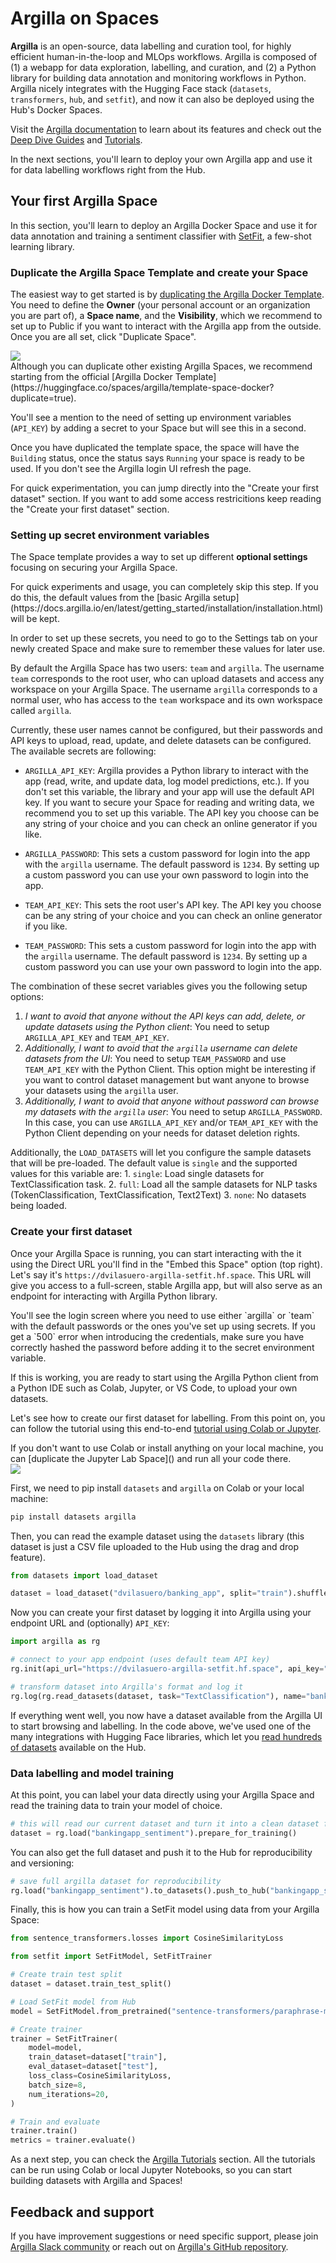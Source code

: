 # Argilla on Spaces

**Argilla** is an open-source, data labelling and curation tool, for highly efficient human-in-the-loop and MLOps workflows. Argilla is composed of (1) a webapp for data exploration, labelling, and curation, and (2) a Python library for building data annotation and monitoring workflows in Python. Argilla nicely integrates with the Hugging Face stack (`datasets`, `transformers`, `hub`, and `setfit`), and now it can also be deployed using the Hub's Docker Spaces. 

Visit the [Argilla documentation](https://docs.argilla.io) to learn about its features and check out the [Deep Dive Guides](https://docs.argilla.io/en/latest/guides/guides.html) and [Tutorials](https://docs.argilla.io/en/latest/tutorials/tutorials.html).

In the next sections, you'll learn to deploy your own Argilla app and use it for data labelling workflows right from the Hub. 

## Your first Argilla Space

In this section, you'll learn to deploy an Argilla Docker Space and use it for data annotation and training a sentiment classifier with [SetFit](https://github.com/huggingface/setfit/), a few-shot learning library.

### Duplicate the Argilla Space Template and create your Space

The easiest way to get started is by [duplicating the Argilla Docker Template](https://huggingface.co/spaces/argilla/argilla-template-space?duplicate=true). You need to define the **Owner** (your personal account or an organization you are part of), a **Space name**, and the **Visibility**, which we recommend to set up to Public if you want to interact with the Argilla app from the outside. Once you are all set, click "Duplicate Space". 

<div class="flex justify-center">
<img src="https://huggingface.co/datasets/huggingface/documentation-images/resolve/main/hub/spaces-argilla-duplicate-space.png"/>
</div>

<Tip>
Although you can duplicate other existing Argilla Spaces, we recommend starting from the official [Argilla Docker Template](https://huggingface.co/spaces/argilla/template-space-docker?duplicate=true).

You'll see a mention to the need of setting up environment variables (`API_KEY`) by adding a secret to your Space but will see this in a second.
</Tip>

Once you have duplicated the template space, the space will have the `Building` status, once the status says `Running` your space is ready to be used. If you don't see the Argilla login UI refresh the page.

For quick experimentation, you can jump directly into the "Create your first dataset" section. If you want to add some access restricitions keep reading the "Create your first dataset" section.
### Setting up secret environment variables

The Space template provides a way to set up different **optional settings** focusing on securing your Argilla Space.

<Tip>
For quick experiments and usage, you can completely skip this step. If you do this, the default values from the [basic Argilla setup](https://docs.argilla.io/en/latest/getting_started/installation/installation.html) will be kept.
</Tip>

In order to set up these secrets, you need to go to the Settings tab on your newly created Space and make sure to remember these values for later use.

By default the Argilla Space has two users: `team` and `argilla`. The username `team` corresponds to the root user, who can upload datasets and access any workspace on your Argilla Space. The username `argilla` corresponds to a normal user, who has access to the `team` workspace and its own workspace called `argilla`. 

Currently, these user names cannot be configured, but their passwords and API keys to upload, read, update, and delete datasets can be configured. The available secrets are following:

- `ARGILLA_API_KEY`: Argilla provides a Python library to interact with the app (read, write, and update data, log model predictions, etc.). If you don't set this variable, the library and your app will use the default API key. If you want to secure your Space for reading and writing data, we recommend you to set up this variable. The API key you choose can be any string of your choice and you can check an online generator if you like.

- `ARGILLA_PASSWORD`: This sets a custom password for login into the app with the `argilla` username. The default password is `1234`. By setting up a custom password you can use your own password to login into the app.

- `TEAM_API_KEY`: This sets the root user's API key. The API key you choose can be any string of your choice and you can check an online generator if you like.

- `TEAM_PASSWORD`: This sets a custom password for login into the app with the `argilla` username. The default password is `1234`. By setting up a custom password you can use your own password to login into the app.

The combination of these secret variables gives you the following setup options:

1. *I want to avoid that anyone without the API keys can add, delete, or update datasets using the Python client*: You need to setup `ARGILLA_API_KEY` and `TEAM_API_KEY`. 
2. *Additionally, I want to avoid that the `argilla` username can delete datasets from the UI*: You need to setup `TEAM_PASSWORD` and use `TEAM_API_KEY` with the Python Client. This option might be interesting if you want to control dataset management but want anyone to browse your datasets using the `argilla` user.
3. *Additionally, I want to avoid that anyone without password can browse my datasets with the `argilla` user*: You need to setup `ARGILLA_PASSWORD`. In this case, you can use `ARGILLA_API_KEY` and/or `TEAM_API_KEY` with the Python Client depending on your needs for dataset deletion rights.

Additionally, the `LOAD_DATASETS` will let you configure the sample datasets that will be pre-loaded. The default value is `single` and the supported values for this variable are:
    1. `single`: Load single datasets for TextClassification task.
    2. `full`: Load all the sample datasets for NLP tasks (TokenClassification, TextClassification, Text2Text)
    3. `none`: No datasets being loaded.

### Create your first dataset

Once your Argilla Space is running, you can start interacting with the it using the Direct URL you'll find in the "Embed this Space" option (top right). Let's say it's `https://dvilasuero-argilla-setfit.hf.space`. This URL will give you access to a full-screen, stable Argilla app, but will also serve as an endpoint for interacting with Argilla Python library. 

<Tip>
You'll see the login screen where you need to use either `argilla` or `team` with the default passwords or the ones you've set up using secrets. If you get a `500` error when introducing the credentials, make sure you have correctly hashed the password before adding it to the secret environment variable.
</Tip>

If this is working, you are ready to start using the Argilla Python client from a Python IDE such as Colab, Jupyter, or VS Code, to upload your own datasets.

Let's see how to create our first dataset for labelling. From this point on, you can follow the tutorial using this end-to-end [tutorial using Colab or Jupyter](https://docs.argilla.io/en/latest/tutorials/notebooks/training-textclassification-setfit-fewshot.html).

<Tip>
If you don't want to use Colab or install anything on your local machine, you can [duplicate the Jupyter Lab Space]() and run all your code there.
</Tip>

<div class="flex justify-center">
<img src="https://huggingface.co/datasets/huggingface/documentation-images/resolve/main/hub/spaces-argilla-embed-space.png"/>
</div>

First, we need to pip install `datasets` and `argilla` on Colab or your local machine:

```bash
pip install datasets argilla
```

Then, you can read the example dataset using the `datasets` library (this dataset is just a CSV file uploaded to the Hub using the drag and drop feature).

```python
from datasets import load_dataset

dataset = load_dataset("dvilasuero/banking_app", split="train").shuffle()
```

Now you can create your first dataset by logging it into Argilla using your endpoint URL and (optionally) `API_KEY`:

```python
import argilla as rg

# connect to your app endpoint (uses default team API key)
rg.init(api_url="https://dvilasuero-argilla-setfit.hf.space", api_key="team.apikey")

# transform dataset into Argilla's format and log it
rg.log(rg.read_datasets(dataset, task="TextClassification"), name="bankingapp_sentiment")
```

If everything went well, you now have a dataset available from the Argilla UI to start browsing and labelling. In the code above, we've used one of the many integrations with Hugging Face libraries, which let you [read hundreds of datasets](https://docs.argilla.io/en/latest/guides/features/datasets.html#Importing-a-Dataset) available on the Hub.

### Data labelling and model training

At this point, you can label your data directly using your Argilla Space and read the training data to train your model of choice.

```python
# this will read our current dataset and turn it into a clean dataset for training
dataset = rg.load("bankingapp_sentiment").prepare_for_training()
```

You can also get the full dataset and push it to the Hub for reproducibility and versioning:

```python
# save full argilla dataset for reproducibility
rg.load("bankingapp_sentiment").to_datasets().push_to_hub("bankingapp_sentiment") 
```

Finally, this is how you can train a SetFit model using data from your Argilla Space:

```python
from sentence_transformers.losses import CosineSimilarityLoss

from setfit import SetFitModel, SetFitTrainer

# Create train test split
dataset = dataset.train_test_split()

# Load SetFit model from Hub
model = SetFitModel.from_pretrained("sentence-transformers/paraphrase-mpnet-base-v2")

# Create trainer
trainer = SetFitTrainer(
    model=model,
    train_dataset=dataset["train"],
    eval_dataset=dataset["test"],
    loss_class=CosineSimilarityLoss,
    batch_size=8,
    num_iterations=20, 
)

# Train and evaluate
trainer.train()
metrics = trainer.evaluate()
```

As a next step, you can check the [Argilla Tutorials](https://docs.argilla.io/en/latest/tutorials/tutorials.html) section. All the tutorials can be run using Colab or local Jupyter Notebooks, so you can start building datasets with Argilla and Spaces!

## Feedback and support

If you have improvement suggestions or need specific support, please join [Argilla Slack community](https://join.slack.com/t/rubrixworkspace/shared_invite/zt-whigkyjn-a3IUJLD7gDbTZ0rKlvcJ5g) or reach out on [Argilla's GitHub repository](https://github.com/argilla-io/argilla).